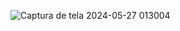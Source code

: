 ![Captura de tela 2024-05-27 013004](https://github.com/Gabconst/Registro-De-Crian-as-para-ONG/assets/142243438/0ecdf788-e1e6-4dd5-b334-6cd4499d3578)
